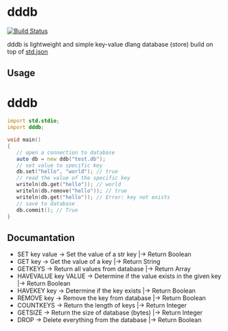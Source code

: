 # dddb
[![Build Status](https://travis-ci.org/cvsae/dddb.svg?branch=master)](https://travis-ci.org/cvsae/dddb)

 dddb is lightweight and simple key-value dlang database (store) build on top of [std.json](https://dlang.org/phobos/std_json.html) 

## Usage





# dddb

```D
import std.stdio;
import dddb;

void main()
{
   // open a connection to database
   auto db = new ddb("test.db");
   // set value to specific key
   db.set("hello", "world"); // true
   // read the value of the specific key
   writeln(db.get("hello")); // world
   writeln(db.remove("hello")); // true
   writeln(db.get("hello")); // Error: key not exists
   // save to database
   db.commit(); // True
}


```



## Documantation
* SET key value → Set the value of a str key |→ Return Boolean
* GET key → Get the value of a key |→ Return String
* GETKEYS → Return all values from database |→ Return Array
* HAVEVALUE key VALUE → Determine if the value exists in the given key |→ Return Boolean
* HAVEKEY key → Determine if the key exists |→ Return Boolean
* REMOVE key → Remove the key from database |→ Return Boolean
* COUNTKEYS → Return the length of keys |→ Return Integer
* GETSIZE → Return the size of database (bytes) |→ Return Integer
* DROP → Delete everything from the database |→ Return Boolean
